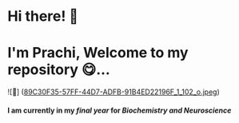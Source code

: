 # Hi there! 🐣
# I'm Prachi, Welcome to my repository 😋...
![📸] ([89C30F35-57FF-44D7-ADFB-91B4ED22196F_1_102_o.jpeg](https://github.com/PrachiJaipuria/PrachiJaipuria/blob/main/89C30F35-57FF-44D7-ADFB-91B4ED22196F_1_102_o.jpeg)) 
#### I am currently in my *final year* for *Biochemistry and Neuroscience* 
<!--
**PrachiJaipuria/PrachiJaipuria** is a ✨ _special_ ✨ repository because its `README.md` (this file) appears on your GitHub profile.

Use Markdown to tell us a little bit about yourself. Specifically, tell us:


year
major
why you enrolled in this course
what got you interested in neuroscience /or psychology
what your career plans are (or post-graduation plans, if you haven't figured that out yet!)


